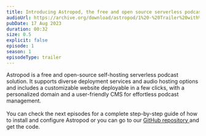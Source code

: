 ```yaml
---
title: Introducing Astropod, the free and open source serverless podcast
audioUrl: https://archive.org/download/astropod/1%20-%20Trailer%20with%20BG%20%28enhanced%29.ogg
pubDate: 17 Aug 2023
duration: 00:32
size: 0.5
explicit: false
episode: 1
season: 1
episodeType: trailer
---
```

Astropod is a free and open-source self-hosting serverless podcast solution. It supports diverse deployment services and audio hosting options and includes a customizable website deployable in a few clicks, with a personalized domain and a user-friendly CMS for effortless podcast management.\
\
You can check the next episodes for a complete step-by-step guide of how to install and configure Astropod or you can go to our [GitHub repository ](https://github.com/manuelernestog/astropod)and get the code.